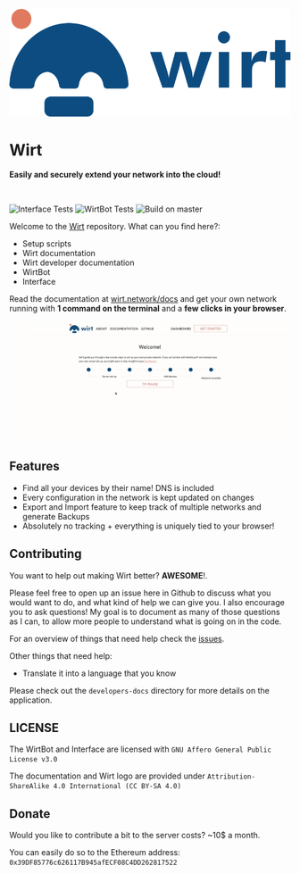 ![Wirt logo](Interface/public/logo.svg)

# Wirt
**Easily and securely extend your network into the cloud!**

<br/>

![Interface Tests](https://github.com/b-m-f/Wirt/workflows/run%20Interface%20tests/badge.svg)
![WirtBot Tests](https://github.com/b-m-f/Wirt/workflows/run%20WirtBot%20tests/badge.svg)
![Build on master](https://github.com/b-m-f/Wirt/workflows/build%20and%20push%20interface/badge.svg)

Welcome to the [Wirt](https://wirt.network) repository.
What can you find here?:

- Setup scripts
- Wirt documentation
- Wirt developer documentation
- WirtBot
- Interface

Read the documentation at [wirt.network/docs](https://wirt.network) and get your own network running with **1 command on the terminal** and a **few clicks in your browser**.


![Small video to demonstrate the Tutorial](media/wirt_tutorial.gif)

## Features
- Find all your devices by their name! DNS is included
- Every configuration in the network is kept updated on changes
- Export and Import feature to keep track of multiple networks and generate Backups
- Absolutely no tracking + everything is uniquely tied to your browser!

## Contributing

You want to help out making Wirt better? **AWESOME**!.

Please feel free to open up an issue here in Github to discuss what you would want to do, and what kind of help we can give you.
I also encourage you to ask questions! My goal is to document as many of those questions as I can, to allow more people to understand what is going on in the code.

For an overview of things that need help check the [issues](https://github.com/b-m-f/wirt/issues).

Other things that need help:

- Translate it into a language that you know

Please check out the `developers-docs` directory for more details on the application.

## LICENSE

The WirtBot and Interface are licensed with `GNU Affero General Public License v3.0`

The documentation and Wirt logo are provided under `Attribution-ShareAlike 4.0 International (CC BY-SA 4.0)`

## Donate

Would you like to contribute a bit to the server costs? ~10$ a month.

You can easily do so to the Ethereum address: `0x39DF85776c626117B945afECF08C4DD262817522`
